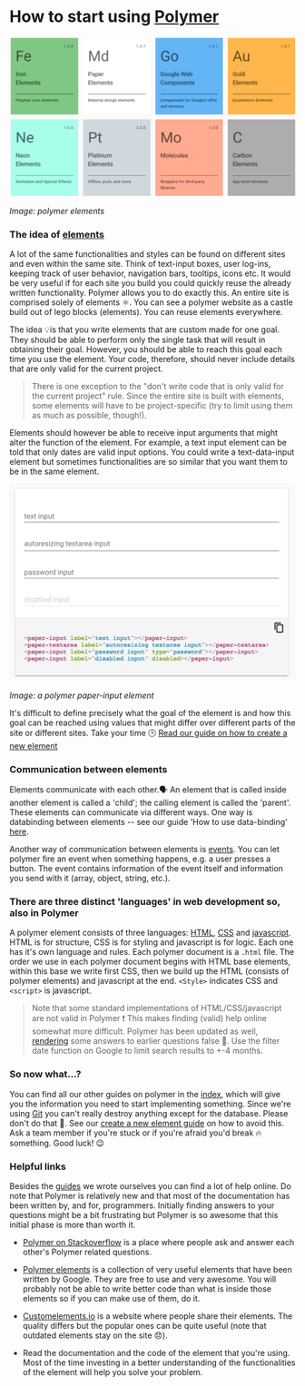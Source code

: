 # How to start using [Polymer](../glossary/polymer.md)

[<img src="polymer-elements.png"/>](https://elements.polymer-project.org/)

*Image: polymer elements*

### The idea of [elements](../glossary/element.md)

A lot of the same functionalities and styles can be found on different sites and even within the same site. Think of text-input boxes, user log-ins, keeping track of user behavior, navigation bars, tooltips, icons etc. It would be very useful if for each site you build you could quickly reuse the already written functionality. Polymer allows you to do exactly this. An entire site is comprised solely of elements ⚛. You can see a polymer website as a castle build out of lego blocks (elements). You can reuse elements everywhere.

The idea 💡is that you write elements that are custom made for one goal. They should be able to perform only the single task that will result in obtaining their goal. However, you should be able to reach this goal each time you use the element. Your code, therefore, should never include details that are only valid for the current project.

> There is one exception to the "don't write code that is only valid for the current project" rule. Since the entire site is built with elements, some elements will have to be project-specific (try to limit using them as much as possible, though!).

Elements should however be able to receive input arguments that might alter the function of the element. For example, a text input element can be told that only dates are valid input options. You could write a text-data-input element but sometimes functionalities are so similar that you want them to be in the same element.


<img src="paper-input.png"/>

*Image: a polymer paper-input element*

It's difficult to define precisely what the goal of the element is and how this goal can be reached using values that might differ over different parts of the site or different sites. Take your time 🕒 [Read our guide on how to create a new element](https://hub.com/newatoms/newatoms/blob/ready/internal/guides/how-to-create-a-new-element.md)

### Communication between elements

Elements communicate with each other.🗣 An element that is called inside another element is called a 'child'; the calling element is called the 'parent'. These elements can communicate via different ways. One way is databinding between elements -- see our guide 'How to use data-binding' [here](../databinding/readme.md).

Another way of communication between elements is [events](https://www.polymer-project.org/1.0/docs/devguide/events.html). You can let polymer fire an event when something happens, e.g. a user presses a button. The event contains information of the event itself and information you send with it (array, object, string, etc.).

### There are three distinct 'languages' in web development so, also in  Polymer

A polymer element consists of three languages: [HTML](https://developer.mozilla.org/en-US/docs/Web/Guide/HTML/Introduction), [CSS](https://developer.mozilla.org/en-US/docs/Web/Guide/CSS/Getting_started) and [javascript](https://developer.mozilla.org/en-US/Learn/JavaScript).  
HTML is for structure, CSS is for styling and javascript is for logic. Each one has it's own language and rules. Each polymer document is a ```.html``` file. The order we use in each polymer document begins with HTML base elements, within this base we write first CSS, then  we build up the HTML (consists of polymer elements) and javascript at the end. ```<Style>``` indicates CSS and ```<script>``` is javascript.

> Note that some standard implementations of HTML/CSS/javascript are not valid in Polymer ❗️ This makes finding (valid) help online somewhat more difficult. Polymer has been updated as well, [rendering](../glossary/rendering.md) some answers to earlier questions false 🚫. Use the filter date function on Google to limit search results to +-4 months.

### So now what...?

You can find all our other guides on polymer in the [index](readme.md), which will give you the information you need to start implementing something. Since we're using [Git](../glossary/git.md) you can't really destroy anything except for the database. Please don't do that 😬. See our [create a new element guide](https://github.com/newatoms/newatoms/blob/ready/internal/guides/how-to-create-a-new-element.md) on how to avoid this. Ask a team member if you're stuck or if you're afraid you'd break 🔥 something. Good luck! 😉

### Helpful links

Besides the [guides](https://github.com/newatoms/guides) we wrote ourselves you can find a lot of help online. Do note that Polymer is relatively new and that most of the documentation has been written by, and for, programmers. Initially finding answers to your questions might be a bit frustrating but Polymer is so awesome that this initial phase is more than worth it.

* [Polymer on Stackoverflow](https://stackoverflow.com/questions/tagged/polymer) is a place where people ask and answer each other's Polymer related questions.

* [Polymer elements](https://elements.polymer-project.org/) is a collection of very useful elements that have been written by Google. They are free to use and very awesome. You will probably not be able to write better code than what is inside those elements so if you can make use of them, do it.

* [Customelements.io](https://customelements.io/) is a website where people share their elements. The quality differs but the popular ones can be quite useful (note that outdated elements stay on the site 😞).

* Read the documentation and the code of the element that you're using. Most of the time investing in a better understanding of the functionalities of the element will help you solve your problem.
